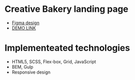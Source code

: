# Creative Bakery landing page

- [Figma design](https://www.figma.com/file/dY3izAm0Vspsmra4lQWQIP/Bakerlab-(FE)?node-id=11342%3A1117)
- [DEMO LINK](https://vadym-mishchenko.github.io/layout_creativeBakery/)

# Implementeated technologies
- HTML5, SCSS, Flex-box, Grid, JavaScript
- BEM, Gulp
- Responsive design
